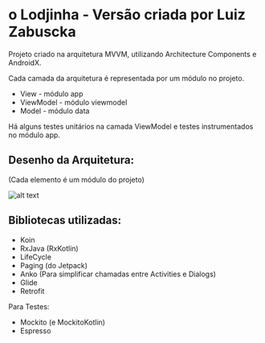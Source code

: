# o Lodjinha - Versão criada por Luiz Zabuscka

Projeto criado na arquitetura MVVM, utilizando Architecture Components e AndroidX.

Cada camada da arquitetura é representada por um módulo no projeto.
- View - módulo app
- ViewModel - módulo viewmodel
- Model - módulo data

Há alguns testes unitários na camada ViewModel e testes instrumentados no módulo app.

## Desenho da Arquitetura:
(Cada elemento é um módulo do projeto)

![alt text](https://ibin.co/4rR2rDCvjjPx.png)

## Bibliotecas utilizadas:
- Koin
- RxJava (RxKotlin)
- LifeCycle
- Paging (do Jetpack)
- Anko (Para simplificar chamadas entre Activities e Dialogs)
- Glide
- Retrofit

Para Testes:
- Mockito (e MockitoKotlin)
- Espresso

